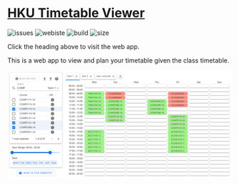 # [HKU Timetable Viewer](https://lioqing.github.io/hku-timetable-viewer/)

![issues](https://img.shields.io/github/issues/LioQing/hku-timetable-viewer)
![webiste](https://img.shields.io/website?url=https%3A%2F%2Flioqing.github.io%2Fhku-timetable-viewer%2F)
![build](https://img.shields.io/github/workflow/status/LioQing/hku-timetable-viewer/Deploy%20GitHub%20Pages)
![size](https://img.shields.io/github/repo-size/LioQing/hku-timetable-viewer)

Click the heading above to visit the web app.

This is a web app to view and plan your timetable given the class timetable.

![screenshot](screenshot.png)
